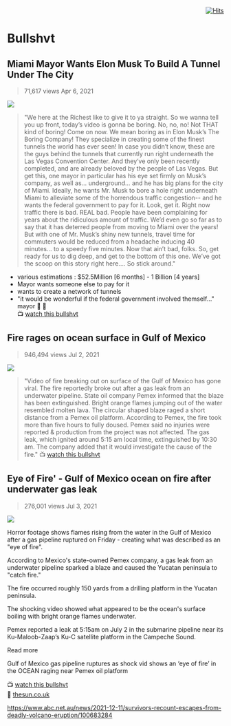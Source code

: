 <div align="right">
 
[![Hits](https://hits.seeyoufarm.com/api/count/incr/badge.svg?url=https%3A%2F%2Fgithub.com%2FUnderground-Railroad%2FmagnificentMammals%2Fblob%2Fmain%2FbrainDump%2Fbullshvt.md&count_bg=%23FF00ED&title_bg=%23FF00ED&icon=reverbnation.svg&icon_color=%23E7E7E7&title=hits&edge_flat=false)](https://hits.seeyoufarm.com)
 
</div>

# Bullshvt

## Miami Mayor Wants Elon Musk To Build A Tunnel Under The City
> 71,617 views Apr 6, 2021 <br>

![](https://cdn.discordapp.com/attachments/913918246246297613/931487690694754305/unknown.png)
> "We here at the Richest like to give it to ya straight.  So we wanna tell you up front, today’s video is gonna be boring.  No, no, no!  Not THAT kind of boring!  Come on now.  We mean boring as in Elon Musk’s The Boring Company!  They specialize in creating some of the finest tunnels the world has ever seen!  In case you didn’t know, these are the guys behind the tunnels that currently run right underneath the Las Vegas Convention Center.  And they’ve only been recently completed, and are already beloved by the people of Las Vegas.  But get this, one mayor in particular has his eye set firmly on Musk’s company, as well as… underground… and he has big plans for the city of Miami.  Ideally, he wants Mr. Musk to bore a hole right underneath Miami to alleviate some of the horrendous traffic congestion-- and he wants the federal government to pay for it.  Look, get it.  Right now traffic there is bad.  REAL bad.  People have been complaining for years about the ridiculous amount of traffic.  We’d even go so far as to say that it has deterred people from moving to Miami over the years!  But with one of Mr. Musk’s shiny new tunnels, travel time for commuters would be reduced from a headache inducing 40 minutes… to a speedy five minutes.  Now that ain’t bad, folks.  So, get ready for us to dig deep, and get to the bottom of this one.  We’ve got the scoop on this story right here…. So stick around."
+ various estimations : $52.5Million [6 months] - 1 Billion [4 years]
+ Mayor wants someone else to pay for it
+ wants to create  a network of tunnels
+ "it would be wonderful if the federal government involved themself..." mayor 💩 💩 <br>
📺 [watch this bullshvt](https://www.youtube.com/watch?v=x9aNpWvlmWc)


## Fire rages on ocean surface in Gulf of Mexico
> 946,494 views Jul 2, 2021 <br>

![](https://cdn.discordapp.com/attachments/913918246246297613/931486380104777728/unknown.png)
> "Video of fire breaking out on surface of the Gulf of Mexico has gone viral. The fire reportedly broke out after a gas leak from an underwater pipeline. State oil company Pemex informed that the blaze has been extinguished. Bright orange flames jumping out of the water resembled molten lava. The circular shaped blaze raged a short distance from a Pemex oil platform. According to Pemex, the fire took more than five hours to fully doused. Pemex said no injuries were reported & production from the project was not affected. The gas leak, which ignited around 5:15 am local time, extinguished by 10:30 am. The company added that it would investigate the cause of the fire."
📺 [watch this bullshvt](https://www.youtube.com/watch?v=BhLFIiWxsc8)

## Eye of Fire' - Gulf of Mexico ocean on fire after underwater gas leak 
> 276,001 views Jul 3, 2021 <br>

![](https://cdn.discordapp.com/attachments/913918246246297613/931488371832934430/unknown.png)

Horror footage shows flames rising from the water in the Gulf of Mexico after a gas pipeline ruptured on Friday - creating what was described as an "eye of fire".

According to Mexico's state-owned Pemex company, a gas leak from an underwater pipeline sparked a blaze and caused the Yucatan peninsula to "catch fire."

The fire occurred roughly 150 yards from a drilling platform in the Yucatan peninsula.

The shocking video showed what appeared to be the ocean's surface boiling with bright orange flames underwater.

Pemex reported a leak at 5:15am on July 2 in the submarine pipeline near its Ku-Maloob-Zaap’s Ku-C satellite platform in the Campeche Sound.

Read more

Gulf of Mexico gas pipeline ruptures as shock vid shows an ‘eye of fire’ in the OCEAN raging near Pemex oil platform

📺 [watch this bullshvt](https://www.youtube.com/watch?v=lesYCcgsGWA)<br>
📰 [thesun.co.uk](https://www.youtube.com/redirect?event=video_description&redir_token=QUFFLUhqbFdzT2NUUlNPdU4wdDdwRWlnblVFTHlRRldmUXxBQ3Jtc0ttWkpzcW9pblJPVWJGU2h2MjNCQ3U4VzNiV2JaelRLajYzcEtrMXFBaDZ2Rmh5Zl9ESHdmb1JVU3dhamJDdDUwV2hWYzk1WmhfQ3pCTTBzakdJcDAxNm9aYVlROUkySXN4QVlfWDZBaG8zLXlKWUUtQQ&q=https%3A%2F%2Fwww.thesun.co.uk%2Fnews%2F15477174%2Fgulf-of-mexico-eye-of-fire%2F)



https://www.abc.net.au/news/2021-12-11/survivors-recount-escapes-from-deadly-volcano-eruption/100683284
